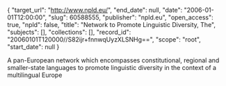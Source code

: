 {
  "target_url": "http://www.npld.eu/", 
  "end_date": null, 
  "date": "2006-01-01T12:00:00", 
  "slug": 60588555, 
  "publisher": "npld.eu", 
  "open_access": true, 
  "npld": false, 
  "title": "Network to Promote Linguistic Diversity, The", 
  "subjects": [], 
  "collections": [], 
  "record_id": "20060101T120000//S82ijr+fnnwqUyzXLSNHg==", 
  "scope": "root", 
  "start_date": null
}

A pan-European network which encompasses constitutional, regional and smaller-state languages to promote linguistic diversity in the context of a multilingual Europe